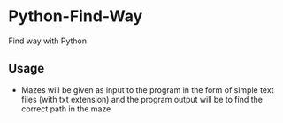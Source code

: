 # Python-Find-Way
Find way with Python

## Usage

* Mazes will be given as input to the program in the form of simple text files (with txt extension) and the program output will be to find the correct path in the maze
